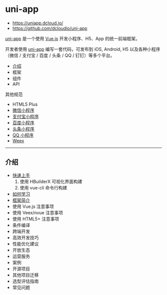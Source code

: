 # uni-app

- <https://uniapp.dcloud.io/>
- <https://github.com/dcloudio/uni-app>

[uni-app] 是一个使用 [Vue.js] 开发小程序、H5、App 的统一前端框架。

开发者使用 [uni-app] 编写一套代码，可发布到 iOS, Android, H5
以及各种小程序（微信 / 支付宝 / 百度 / 头条 / QQ / 钉钉）等多个平台。

[uni-app]: <https://github.com/dcloudio/uni-app>
[Vue.js]: <https://github.com/vuejs/vue>

- [介绍](#intro)
- 框架
- 组件
- API

其他规范

- HTML5 Plus
- [微信小程序](../../tencent/wxmp/index.md)
- [支付宝小程序](https://docs.alipay.com/mini/developer/getting-started)
- [百度小程序](https://smartprogram.baidu.com/docs/develop/tutorial/codedir/)
- [头条小程序](https://developer.toutiao.com/docs/framework/)
- [QQ 小程序](https://q.qq.com/wiki/develop/miniprogram/frame/)
- [Weex](https://weex.apache.org/cn/guide/)

<hr id="intro"/>

## 介绍

- [快速上手](./quickstart.md)
  1. 使用 HBuilderX 可视化界面构建
  2. 使用 vue-cli 命令行构建
- [如何学习](https://uniapp.dcloud.io/resource)
- [框架简介](./frame.md)
- 使用 Vue.js 注意事项
- 使用 Veex/nvue 注意事项
- 使用 HTML5+ 注意事项
- 条件编译
- 跨端开发
- 高效开发技巧
- 性能优化建议
- 开放生态
- 运营服务
- 案例
- 开源项目
- 其他项目迁移
- 选型评估指南
- 常见问题
